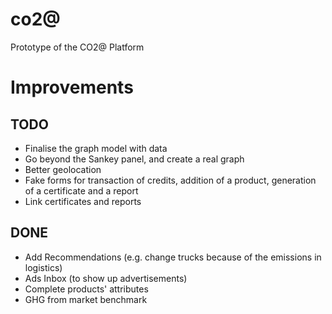 # co2@
Prototype of the CO2@ Platform

# Improvements
## TODO
- Finalise the graph model with data
- Go beyond the Sankey panel, and create a real graph
- Better geolocation
- Fake forms for transaction of credits, addition of a product, generation of a certificate and a report
- Link certificates and reports

## DONE
- Add Recommendations (e.g. change trucks because of the emissions in logistics)
- Ads Inbox (to show up advertisements)
- Complete products' attributes
- GHG from market benchmark
